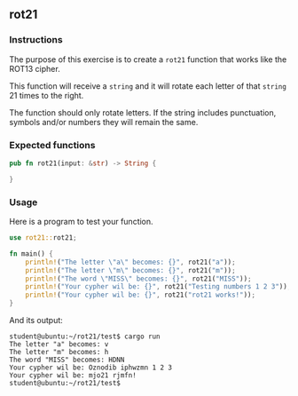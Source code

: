 ## rot21

### Instructions

The purpose of this exercise is to create a `rot21` function that works like the ROT13 cipher.

This function will receive a `string` and it will rotate each letter of that `string` 21 times to the right.

The function should only rotate letters. If the string includes punctuation, symbols and/or numbers
they will remain the same.

### Expected functions

```rust
pub fn rot21(input: &str) -> String {

}
```

### Usage

Here is a program to test your function.

```rust
use rot21::rot21;

fn main() {
    println!("The letter \"a\" becomes: {}", rot21("a"));
    println!("The letter \"m\" becomes: {}", rot21("m"));
    println!("The word \"MISS\" becomes: {}", rot21("MISS"));
    println!("Your cypher wil be: {}", rot21("Testing numbers 1 2 3"));
    println!("Your cypher wil be: {}", rot21("rot21 works!"));
}

```

And its output:

```console
student@ubuntu:~/rot21/test$ cargo run
The letter "a" becomes: v
The letter "m" becomes: h
The word "MISS" becomes: HDNN
Your cypher wil be: Oznodib iphwzmn 1 2 3
Your cypher wil be: mjo21 rjmfn!
student@ubuntu:~/rot21/test$
```
